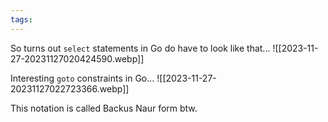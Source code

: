 ```yaml
---
tags:
---
```


So turns out `select` statements in Go do have to look like that...
![[2023-11-27-20231127020424590.webp]]

Interesting `goto` constraints in Go...
![[2023-11-27-20231127022723366.webp]]

This notation is called Backus Naur form btw.